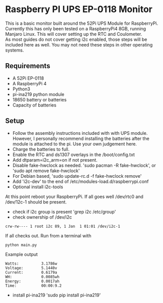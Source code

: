 
# Raspberry PI UPS EP-0118 Monitor

This is a basic monitor built around the 52Pi UPS Module for RaspberryPi.  Currently this has only been tested on a RaspberryPi4 8GB, running Manjaro Linux.  This will cover setting up the RTC and Coulometer.\
As most guides do not cover getting i2c enabled, those steps will be included here as well.  You may not need these steps in other operating systems.

## Requirements
* A 52Pi EP-0118
* A RaspberryPi 4
* Python3
* pi-ina219 python module
* 18650 battery or batteries
* Capacity of batteries

## Setup
* Follow the assembly instructions included with with UPS module.  However, I personally recommend installing the batteries after the module is attached to the pi. Use your own judgement here.
* Charge the batteries to full.
* Enable the RTC and ds1307 overlays in the /boot/config.txt
* Add dtparam=i2c_arm=on if not present.
* Disable fake-hwclock as needed.  'sudo pacman -R fake-hwclock', or 'sudo apt remove fake-hwclock'
* For Debian based, 'sudo update-rc.d -f fake-hwclock remove'
* Add 'i2c-dev' to the end of /etc/modules-load.d/raspberrypi.conf
* Optional install i2c-tools

At this point reboot your RaspberryPi.  If all goes well /dev/rtc0 and /dev/12c-1 should be present.

* check if i2c group is present 'grep i2c /etc/group'
* check ownership of /dev/i2c
```console
crw-rw---- 1 root i2c 89, 1 Jan  1 01:01 /dev/i2c-1 
```

If all checks out.  Run from a terminal with 
```bash
python main.py
```

Example output
```console
Watts:          3.1786w
Voltage:        5.1440v
Current:        0.6179a
WH:             0.0085wh
Energy:         0.0017ah
Time:           00:00:9.2
```

* install pi-ina219 'sudo pip install pi-ina219'

